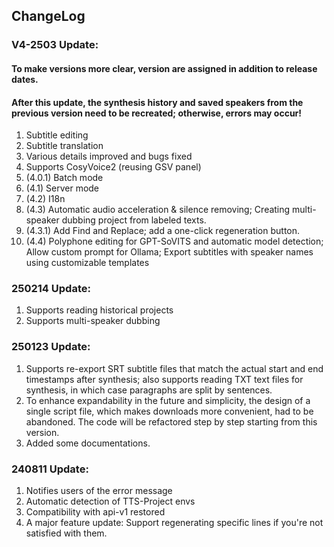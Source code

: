 ## ChangeLog

### V4-2503 Update:
#### To make versions more clear, version are assigned in addition to release dates.
#### After this update, the synthesis history and saved speakers from the previous version need to be recreated; otherwise, errors may occur!
1. Subtitle editing  
2. Subtitle translation  
3. Various details improved and bugs fixed  
4. Supports CosyVoice2 (reusing GSV panel)  
5. (4.0.1) Batch mode  
6. (4.1) Server mode  
7. (4.2) I18n  
8. (4.3) Automatic audio acceleration & silence removing; Creating multi-speaker dubbing project from labeled texts.  
9. (4.3.1) Add Find and Replace; add a one-click regeneration button.  
10. (4.4) Polyphone editing for GPT-SoVITS and automatic model detection; Allow custom prompt for Ollama; Export subtitles with speaker names using customizable templates  

### 250214 Update:
1. Supports reading historical projects  
2. Supports multi-speaker dubbing 

### 250123 Update:
1. Supports re-export SRT subtitle files that match the actual start and end timestamps after synthesis; also supports reading TXT text files for synthesis, in which case paragraphs are split by sentences.
2. To enhance expandability in the future and simplicity, the design of a single script file, which makes downloads more convenient, had to be abandoned. The code will be refactored step by step starting from this version.
3. Added some documentations.

### 240811 Update:
1. Notifies users of the error message
2. Automatic detection of TTS-Project envs
3. Compatibility with api-v1 restored
4. A major feature update: Support regenerating specific lines if you're not satisfied with them.